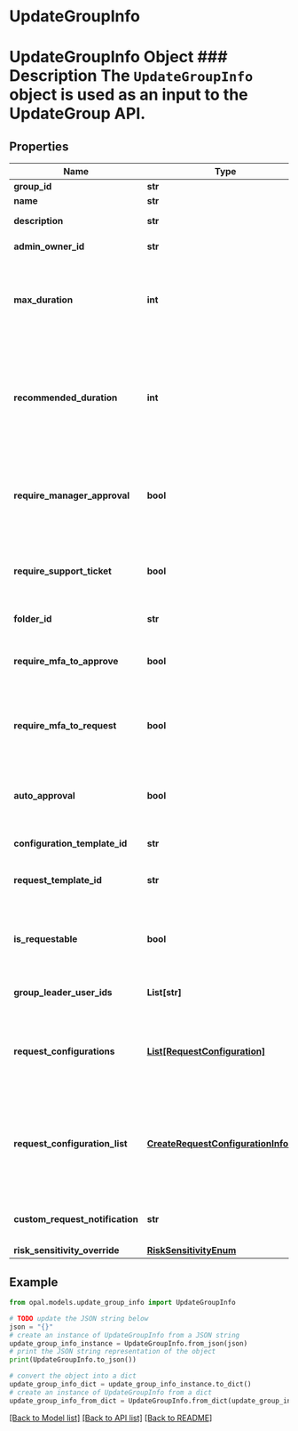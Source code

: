 # UpdateGroupInfo

# UpdateGroupInfo Object ### Description The `UpdateGroupInfo` object is used as an input to the UpdateGroup API.

## Properties

Name | Type | Description | Notes
------------ | ------------- | ------------- | -------------
**group_id** | **str** | The ID of the group. | 
**name** | **str** | The name of the group. | [optional] 
**description** | **str** | A description of the group. | [optional] 
**admin_owner_id** | **str** | The ID of the owner of the group. | [optional] 
**max_duration** | **int** | The maximum duration for which the group can be requested (in minutes). Use -1 to set to indefinite. Deprecated in favor of &#x60;request_configurations&#x60;. | [optional] 
**recommended_duration** | **int** | The recommended duration for which the group should be requested (in minutes). Will be the default value in a request. Use -1 to set to indefinite and 0 to unset. Deprecated in favor of &#x60;request_configurations&#x60;. | [optional] 
**require_manager_approval** | **bool** | A bool representing whether or not access requests to the group require manager approval. Deprecated in favor of &#x60;request_configurations&#x60;. | [optional] 
**require_support_ticket** | **bool** | A bool representing whether or not access requests to the group require an access ticket. Deprecated in favor of &#x60;request_configurations&#x60;. | [optional] 
**folder_id** | **str** | The ID of the folder that the group is located in. | [optional] 
**require_mfa_to_approve** | **bool** | A bool representing whether or not to require MFA for reviewers to approve requests for this group. | [optional] 
**require_mfa_to_request** | **bool** | A bool representing whether or not to require MFA for requesting access to this group. Deprecated in favor of &#x60;request_configurations&#x60;. | [optional] 
**auto_approval** | **bool** | A bool representing whether or not to automatically approve requests to this group. Deprecated in favor of &#x60;request_configurations&#x60;. | [optional] 
**configuration_template_id** | **str** | The ID of the associated configuration template. | [optional] 
**request_template_id** | **str** | The ID of the associated request template. Deprecated in favor of &#x60;request_configurations&#x60;. | [optional] 
**is_requestable** | **bool** | A bool representing whether or not to allow access requests to this group. Deprecated in favor of &#x60;request_configurations&#x60;. | [optional] 
**group_leader_user_ids** | **List[str]** | A list of User IDs for the group leaders of the group | [optional] 
**request_configurations** | [**List[RequestConfiguration]**](RequestConfiguration.md) | The request configuration list of the configuration template. If not provided, the default request configuration will be used. | [optional] 
**request_configuration_list** | [**CreateRequestConfigurationInfoList**](CreateRequestConfigurationInfoList.md) | The request configuration list of the configuration template. If not provided, the default request configuration will be used. Deprecated in favor of &#x60;request_configurations&#x60;. | [optional] 
**custom_request_notification** | **str** | Custom request notification sent to the requester when the request is approved. | [optional] 
**risk_sensitivity_override** | [**RiskSensitivityEnum**](RiskSensitivityEnum.md) |  | [optional] 

## Example

```python
from opal.models.update_group_info import UpdateGroupInfo

# TODO update the JSON string below
json = "{}"
# create an instance of UpdateGroupInfo from a JSON string
update_group_info_instance = UpdateGroupInfo.from_json(json)
# print the JSON string representation of the object
print(UpdateGroupInfo.to_json())

# convert the object into a dict
update_group_info_dict = update_group_info_instance.to_dict()
# create an instance of UpdateGroupInfo from a dict
update_group_info_from_dict = UpdateGroupInfo.from_dict(update_group_info_dict)
```
[[Back to Model list]](../README.md#documentation-for-models) [[Back to API list]](../README.md#documentation-for-api-endpoints) [[Back to README]](../README.md)


